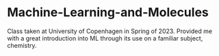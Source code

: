 # Machine-Learning-and-Molecules

Class taken at University of Copenhagen in Spring of 2023. Provided me with a great introduction into ML through its use on a familiar subject, chemistry.

